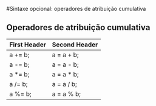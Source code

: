 #Sintaxe opcional: operadores de atribuição cumulativa
## Operadores de atribuição cumulativa

| First Header  | Second Header |
| ------------- | ------------- |
| a += b; | a = a + b;  |
| a -= b;  | a = a - b; |
| a *= b;  | a = a * b; |
| a /= b;  | a = a / b; |
| a %= b;  | a = a % b; |
